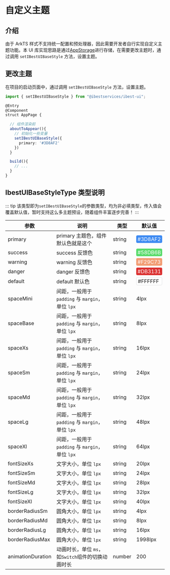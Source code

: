 # 自定义主题

## 介绍

由于 ArkTS 样式不支持统一配置和预处理器，因此需要开发者自行实现自定义主题功能。本 UI 库实现思路是通过[AppStorage](https://developer.huawei.com/consumer/cn/doc/harmonyos-guides-V2/arkts-appstorage-0000001524417209-V2)进行存储，在需要更改主题时，通过调用 `setIBestUIBaseStyle` 方法，设置主题。

## 更改主题

在项目的启动页面中，通过调用 `setIBestUIBaseStyle` 方法，设置主题。

```ts
import { setIBestUIBaseStyle } from "@ibestservices/ibest-ui";

@Entry
@Component
struct AppPage {

  // 组件渲染前
  aboutToAppear(){
    // 初始化一些变量
    setIBestUIBaseStyle({
      primary: '#3D8AF2'
    })
  }

  build(){
    // ...
  }
}
```

## IbestUIBaseStyleType 类型说明

::: tip
该类型即为`setIBestUIBaseStyle`的参数类型，均为非必填类型，传入值会覆盖默认值，暂时支持这么多主题预设，随着组件丰富逐步完善！
:::

| 参数              | 说明                                              | 类型   | 默认值                                                                                                       |
| ----------------- | ------------------------------------------------- | ------ | ------------------------------------------------------------------------------------------------------------ |
| primary           | primary 主题色，组件默认色就是这个                | string | <div style="padding: 2px 4px; background: #3D8AF2; color: #fff; border-radius: 4px">#3D8AF2</div>            |
| success           | success 反馈色                                    | string | <div style="padding: 2px 4px; background: #58DB6B; color: #fff; border-radius: 4px">#58DB6B</div>            |
| warning           | warning 反馈色                                    | string | <div style="padding: 2px 4px; background: #F29C73; color: #fff; border-radius: 4px">#F29C73</div>            |
| danger            | danger 反馈色                                     | string | <div style="padding: 2px 4px; background: #DB3131; color: #fff; border-radius: 4px">#DB3131</div>            |
| default           | default 默认色                                    | string | <div style="padding: 2px 4px; background: #FFF; border-radius: 4px;border: 1px solid #dcdee0;">#FFFFFF</div> |
| spaceMini         | 间距，一般用于 `padding` 与 `margin`，单位 `lpx`  | string | 4lpx                                                                                                         |
| spaceBase         | 间距，一般用于 `padding` 与 `margin`，单位 `lpx`  | string | 8lpx                                                                                                         |
| spaceXs           | 间距，一般用于 `padding` 与 `margin`，单位 `lpx`  | string | 16lpx                                                                                                        |
| spaceSm           | 间距，一般用于 `padding` 与 `margin`，单位 `lpx`  | string | 24lpx                                                                                                        |
| spaceMd           | 间距，一般用于 `padding` 与 `margin`，单位 `lpx`  | string | 32lpx                                                                                                        |
| spaceLg           | 间距，一般用于 `padding` 与 `margin`，单位 `lpx`  | string | 48lpx                                                                                                        |
| spaceXl           | 间距，一般用于 `padding` 与 `margin`，单位 `lpx`  | string | 64lpx                                                                                                        |
| fontSizeXs        | 文字大小，单位 `lpx`                              | string | 20lpx                                                                                                        |
| fontSizeSm        | 文字大小，单位 `lpx`                              | string | 24lpx                                                                                                        |
| fontSizeMd        | 文字大小，单位 `lpx`                              | string | 28lpx                                                                                                        |
| fontSizeLg        | 文字大小，单位 `lpx`                              | string | 32lpx                                                                                                        |
| fontSizeXl        | 文字大小，单位 `lpx`                              | string | 40lpx                                                                                                        |
| borderRadiusSm    | 圆角大小，单位 `lpx`                              | string | 4lpx                                                                                                         |
| borderRadiusMd    | 圆角大小，单位 `lpx`                              | string | 8lpx                                                                                                         |
| borderRadiusLg    | 圆角大小，单位 `lpx`                              | string | 16lpx                                                                                                        |
| borderRadiusMax   | 圆角大小，单位 `lpx`                              | string | 1998lpx                                                                                                      |
| animationDuration | 动画时长，单位 `ms`，如`Switch`组件的切换动画时长 | number | 200                                                                                                          |
